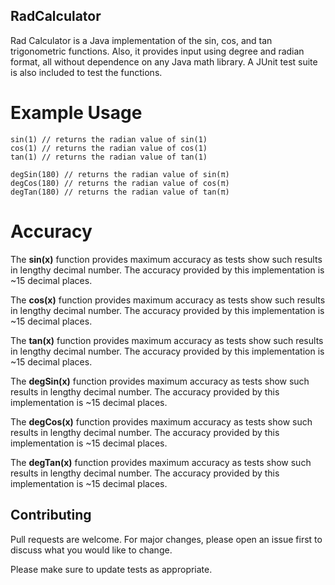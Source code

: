 ## RadCalculator

Rad Calculator is a Java implementation of the sin, cos, and tan trigonometric functions.
Also, it provides input using degree and radian format, all without dependence on any Java math library. A JUnit test suite is also included to test the functions.

# Example Usage

``` 
sin(1) // returns the radian value of sin(1)
cos(1) // returns the radian value of cos(1)
tan(1) // returns the radian value of tan(1)

degSin(180) // returns the radian value of sin(π)
degCos(180) // returns the radian value of cos(π)
degTan(180) // returns the radian value of tan(π)
```

# Accuracy

The **sin(x)** function provides maximum accuracy as tests show such results in lengthy decimal number.
The accuracy provided by this implementation is ~15 decimal places.

The **cos(x)** function provides maximum accuracy as tests show such results in lengthy decimal number.
The accuracy provided by this implementation is ~15 decimal places.

The **tan(x)** function provides maximum accuracy as tests show such results in lengthy decimal number.
The accuracy provided by this implementation is ~15 decimal places.

The **degSin(x)** function provides maximum accuracy as tests show such results in lengthy decimal number.
The accuracy provided by this implementation is ~15 decimal places.

The **degCos(x)** function provides maximum accuracy as tests show such results in lengthy decimal number.
The accuracy provided by this implementation is ~15 decimal places.

The **degTan(x)** function provides maximum accuracy as tests show such results in lengthy decimal number.
The accuracy provided by this implementation is ~15 decimal places.

## Contributing

Pull requests are welcome. For major changes, please open an issue first to discuss what you would like to change.

Please make sure to update tests as appropriate.

